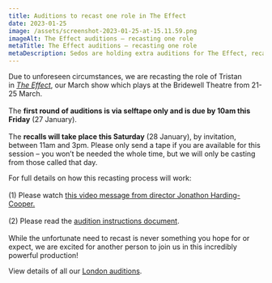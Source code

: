 ```yaml
---
title: Auditions to recast one role in The Effect
date: 2023-01-25
image: /assets/screenshot-2023-01-25-at-15.11.59.png
imageAlt: The Effect auditions – recasting one role
metaTitle: The Effect auditions – recasting one role
metaDescription: Sedos are holding extra auditions for The Effect, recasting the role of Joel
---
```

Due to unforeseen circumstances, we are recasting the role of Tristan in *[The Effect](https://www.sedos.co.uk/shows/2023-the-effect?mc_cid=288bc18fd7&mc_eid=UNIQID)*, our March show which plays at the Bridewell Theatre from 21-25 March.\
\
The **first round of auditions is via selftape only and is due by 10am this Friday** (27 January).\
\
The **recalls will take place this Saturday** (28 January), by invitation, between 11am and 3pm. Please only send a tape if you are available for this session – you won’t be needed the whole time, but we will only be casting from those called that day. 

For full details on how this recasting process will work:\
\
(1) Please watch [this video message from director Jonathon Harding-Cooper.](https://vimeo.com/792429370)\
\
(2) Please read the [audition instructions document](https://docs.google.com/document/d/1k5CB1mOlxCTpNMagwoBDph7hJyXdiTyNQQ0z5-4Sp44/edit).\
\
While the unfortunate need to recast is never something you hope for or expect, we are excited for another person to join us in this incredibly powerful production!

View details of all our [London auditions](https://www.sedos.co.uk/get-involved).
